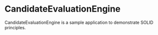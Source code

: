 # CandidateEvaluationEngine
CandidateEvaluationEngine is a sample application to demonstrate SOLID principles.
